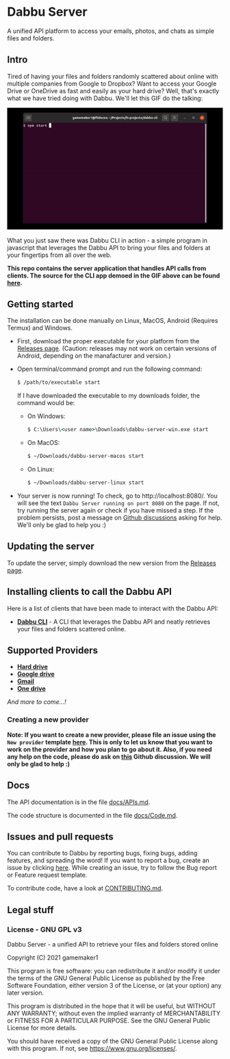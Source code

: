 # Dabbu Server

A unified API platform to access your emails, photos, and chats as simple files and folders.

## Intro

Tired of having your files and folders randomly scattered about online with multiple companies from Google to Dropbox? Want to access your Google Drive or OneDrive as fast and easily as your hard drive? Well, that's exactly what we have tried doing with Dabbu. We'll let this GIF do the talking:

![](./media/DabbuCLI.gif)

What you just saw there was Dabbu CLI in action - a simple program in javascript that leverages the Dabbu API to bring your files and folders at your fingertips from all over the web.

**This repo contains the server application that handles API calls from clients. The source for the CLI app demoed in the GIF above can be found [here](https://github.com/gamemaker1/dabbu-cli).**

## Getting started

The installation can be done manually on Linux, MacOS, Android (Requires Termux) and Windows.

- First, download the proper executable for your platform from the [Releases page](https://github.com/gamemaker1/dabbu-server/releases). (Caution: releases may not work on certain versions of Android, depending on the manafacturer and version.)

- Open terminal/command prompt and run the following command:

  ```sh
  $ /path/to/executable start
  ```

  If I have downloaded the executable to my downloads folder, the command would be:

  - On Windows:
    
    ```bat
    $ C:\Users\<user name>\Downloads\dabbu-server-win.exe start
    ```
    
  - On MacOS:
    
    ```sh
    $ ~/Downloads/dabbu-server-macos start
    ```
    
  - On Linux:
    
    ```sh
    $ ~/Downloads/dabbu-server-linux start
    ```

- Your server is now running! To check, go to http://localhost:8080/. You will see the text `Dabbu Server running on port 8080` on the page. If not, try running the server again or check if you have missed a step. If the problem persists, post a message on [Github discussions](https://github.com/gamemaker1/dabbu-server/discussions/categories/q-a) asking for help. We'll only be glad to help you :)

## Updating the server

To update the server, simply download the new version from the [Releases page](https://github.com/gamemaker1/dabbu-server/releases).

## Installing clients to call the Dabbu API

Here is a list of clients that have been made to interact with the Dabbu API:
- [**Dabbu CLI**](https://github.com/gamemaker1/dabbu-cli) - A CLI that leverages the Dabbu API and neatly retrieves your files and folders scattered online.

## Supported Providers
- [**Hard drive**](./docs/modules/hard_drive.md)
- [**Google drive**](./docs/modules/google_drive.md)
- [**Gmail**](./docs/modules/gmail.md)
- [**One drive**](./docs/modules/one_drive.md)

*And more to come...!*

### Creating a new provider

**Note: If you want to create a new provider, please file an issue using the `New provider` template [here](https://github.com/gamemaker1/dabbu-server/issues/new/choose). This is only to let us know that you want to work on the provider and how you plan to go about it. Also, if you need any help on the code, please do ask on [this](https://github.com/gamemaker1/dabbu-server/discussions/categories/want-to-contribute) Github discussion. We will only be glad to help :)**

## Docs

The API documentation is in the file [docs/APIs.md](./docs/APIs.md).

The code structure is documented in the file [docs/Code.md](./docs/Code.md).

## Issues and pull requests

You can contribute to Dabbu by reporting bugs, fixing bugs, adding features, and spreading the word! If you want to report a bug, create an issue by clicking [here](https://github.com/gamemaker1/dabbu-server/issues/new/choose). While creating an issue, try to follow the Bug report or Feature request template.

To contribute code, have a look at [CONTRIBUTING.md](./CONTRIBUTING.md).

## Legal stuff

### License - GNU GPL v3

Dabbu Server - a unified API to retrieve your files and folders stored online

Copyright (C) 2021  gamemaker1

This program is free software: you can redistribute it and/or modify
it under the terms of the GNU General Public License as published by
the Free Software Foundation, either version 3 of the License, or
(at your option) any later version.

This program is distributed in the hope that it will be useful,
but WITHOUT ANY WARRANTY; without even the implied warranty of
MERCHANTABILITY or FITNESS FOR A PARTICULAR PURPOSE.  See the
GNU General Public License for more details.

You should have received a copy of the GNU General Public License
along with this program.  If not, see <https://www.gnu.org/licenses/>.
